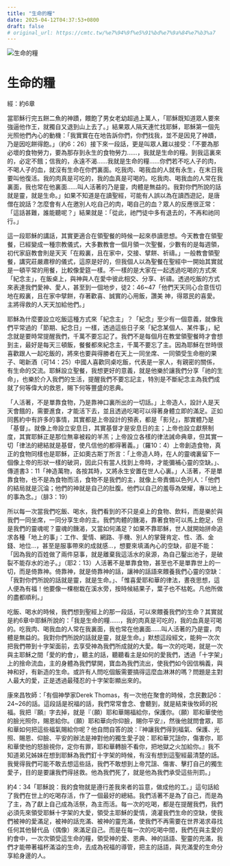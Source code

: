 ```yaml
---
title: "生命的糧"
date: 2025-04-12T04:37:53+0800
draft: false
# original_url: https://cmtc.tw/%e7%94%9f%e5%91%bd%e7%9a%84%e7%b3%a7
---
```


![生命的糧](/images/AQkNqb7fYmIhawR-1.jpg "生命的糧")

# 生命的糧

經：約6章

當耶穌行完五餅二魚的神蹟，餵飽了男女老幼超過上萬人，「耶穌既知道眾人要來強逼他作王，就獨自又退到山上去了。」結果眾人隔天連忙找耶穌，耶穌第一個先光照他們內心的動機：「我實實在在地告訴你們，你們找我，並不是因見了神蹟，乃是因吃餅得飽。」（約6：26）接下來一段話，更是叫眾人難以接受：「不要為那必壞的食物勞力，要為那存到永生的食物勞力……，我就是生命的糧。到我這裏來的，必定不餓；信我的，永遠不渴……我就是生命的糧……你們若不吃人子的肉，不喝人子的血，就沒有生命在你們裏面。吃我肉、喝我血的人就有永生，在末日我要叫他復活。我的肉真是可吃的，我的血真是可喝的。吃我肉、喝我血的人常在我裏面，我也常在他裏面……叫人活著的乃是靈，肉體是無益的。我對你們所說的話就是靈，就是生命。」如果不知道是在讀聖經，可能有人誤以為在讀西遊記，是唐僧在說話？怎麼會有人在邀別人吃自己的肉，喝自己的血？眾人的反應很正常：「這話甚難，誰能聽呢？」結果就是：「從此，祂門徒中多有退去的，不再和祂同行。」

這一段耶穌的講話，其實更適合在領聖餐的時候一起來恭讀思想。今天教會在領聖餐，已經變成一種宗教儀式，大多數教會一個月領一次聖餐，少數有的是每週領，初代家庭教會則是天天「在殿裏，且在家中，交接、擘餅、祈禱。」一般教會領聖餐，講究莊嚴肅穆的儀式，這原是好的，但我個人以為聖餐在聖經中一開始其實就是一頓平常的用餐，比較像愛筵一樣。不一樣的是大家在一起透過吃喝的方式來「紀念主」，在飯桌上，與神與人在愛中彼此相交、分享、祈禱。透過吃飯的方式來表達我們愛神、愛人，甚至到一個地步，徒2：46~47「他們天天同心合意恆切地在殿裏，且在家中擘餅，存著歡喜、誠實的心用飯，讚美 神，得眾民的喜愛。主將得救的人天天加給他們。」

耶穌為什麼要設立吃飯這種方式來「紀念主」？「紀念」至少有一個意義，就像我們平常過的「節期、紀念日」一樣，透過這些日子來「紀念某個人、某件事」，紀念就是要時常提醒我們，千萬不要忘記了。我們不是每個月在教堂領聖餐時才會想到主，最好是每天三頓飯，餐餐都來紀念主，千萬不要忘了主。因為耶穌在世時很喜歡跟人一起吃飯的，將來也要與得勝者在天上一同坐席、一同領受生命樹的果子、喝新酒（可14：25）中國人喜歡同桌吃飯，代表是一家人，有親密的關係，有生命的交流。耶穌設立聖餐，我想更好的意義，就是他樂於讓我們分享「祂的生命」，也樂於介入我們的生活，提醒我們不要忘記主，特別是不斷紀念主為我們成就了何等偉大的救恩，賜下何等豐盛的恩典。

「人活著，不是單靠食物，乃是靠神口裏所出的一切話。」上帝造人，設計人是天天會餓的，需要進食，才能活下去，並且透過吃喝可以得著身體立即的滿足。正如同舊約中有許多的事情，其實都是上帝設計的預表，都是「影兒」，那實體乃是「基督」。就像上帝設立安息日，其實基督才是安息日的主；上帝也設立獻祭制度，其實耶穌正是那位無辜被殺的羊羔；上帝設立各樣的律法誡命典章，但其實一切「律法的總結就是基督，使凡信他的都得著義。」（羅10：4）上帝創造食物，真正的食物同樣也是耶穌，正如奧古斯丁所言：「上帝造人時，在人的靈魂裏留下一個像上帝的形狀一樣的破洞，因此只有當人找到上帝時，才能彌補心靈的空缺。」、傳道書3：11「神造萬物，各按其時，又將永生安置在世人心裏。」人活著，不是單靠食物，也不是為食物而活，食物不是我們的主，就像上帝責備以色列人：「他們的結局就是沉淪；他們的神就是自己的肚腹。他們以自己的羞辱為榮耀，專以地上的事為念。」（腓3：19）

所以每一次當我們吃飯、喝水，我們看到的不只是桌上的食物、飲料，而是樂於與我們一同坐席，一同分享生命的主。我們肉體的饑渴，靠著食物可以馬上飽足，但是我們的靈魂呢？靈魂的饑渴，又當如何滿足？如果不靠耶穌，世人就開始拼命追求各種「地上的事」：工作、愛情、網路、手機、別人的掌聲肯定、性、酒、金錢、地位…，甚至是服事帶來的成就感…，想要來填滿內心的空缺，卻是不能：「因為我的百姓做了兩件惡事，就是離棄我這活水的泉源，為自己鑿出池子，是破裂不能存水的池子。」（耶2：13）人活著不是單靠食物，甚至也不是單靠世上的一切，而是倚靠神。倚靠神，就是倚靠神的話，讓神的話語來餵養我們心靈的空缺：「我對你們所說的話就是靈，就是生命。」、「惟喜愛耶和華的律法，晝夜思想，這人便為有福！他要像一棵樹栽在溪水旁，按時候結果子，葉子也不枯乾。凡他所做的盡都順利。」

吃飯、喝水的時候，我們想到聖經上的那一段話，可以來餵養我們的生命？其實就是約6章中耶穌所說的：「我是生命的糧……，我的肉真是可吃的，我的血真是可喝的。吃我肉、喝我血的人常在我裏面，我也常在他裏面……叫人活著的乃是靈，肉體是無益的。我對你們所說的話就是靈，就是生命。」默想這段經文，能夠一次次把我們帶到十字架面前，去享受神為我們所成就的大愛。每一次的吃喝，就是一次與主耶穌之間「愛的約會」，聽主的話，聽聽看主是如何的愛我們，透過「十字架」上的捨命流血，主的身體為我們擘開，寶血為我們流出，使我們如今因信稱義，與神和好，有新造的生命。或許有人問吃個飯需要搞得這麼血淋淋的嗎？問題是主對人最大的愛，正是透過最殘忍的十字架彰顯出來的。

康來昌牧師：「有個神學家Derek Thomas，有一次他在聚會的時候，念民數記6：24~26的話。這段話是祝福的話，我們常常會念、會聽到，就是結束後牧師的祝福。我把『願』字去掉，就是『（願）耶和華賜福給你，保護你。（願）耶和華使他的臉光照你，賜恩給你。（願）耶和華向你仰臉，賜你平安』，然後他就問會眾，耶和華如何把這些福氣賜給你呢？他自問自答的說：『神讓我們得到福氣、保護、光照、賜恩、仰臉、平安的辦法是神對他的獨生愛子說：耶和華咒詛你，傷害你，耶和華使他的怒臉視你，定你有罪，耶和華轉臉不看你，把地獄之火加給你。』我不知道弟兄姊妹在想到耶穌為我們釘十字架的時候，有沒有想到這聖經最清楚的話。我覺得我們可能不敢去想這些話，我們不敢想到上帝咒詛、傷害、擊打自己的獨生愛子，目的是要讓我們得拯救。他為我們死了，就是他為我們承受這些刑罰。」

約4：34「耶穌說：我的食物就是遵行差我來者的旨意，做成他的工。」這句話給了我們在世上的吃喝存活，作了一個最好的總結。我們活著不是為了自己，而是為了主，為了獻上自己成為活祭，為主而活。每一次的吃喝，都是在提醒我們，我們必須先來領受耶穌十字架的大愛，領受主耶穌的愛情，澆灌我們生命的空缺，使我們被神的愛滿足，被神的話充滿、被神的靈充滿，使我們不再需要在世界渴求尋找任何其他替代品（偶像）來滿足自己。而是在每一次的吃喝中間，我們在與主愛的約會中，一次次領受這生命的糧，領受神的愛、恩典、神的話語、聖靈的充滿，我們才能帶著福杯滿溢的生命，去成為祝福的導管，把主的話語，與充滿愛的生命分享給身邊的人。